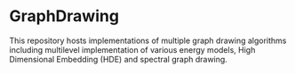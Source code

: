 # GraphDrawing
This repository hosts implementations of multiple graph drawing algorithms including multilevel implementation of various energy models, High Dimensional Embedding (HDE) and spectral graph drawing.
